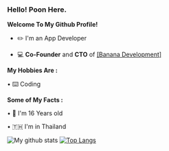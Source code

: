 ### **Hello! Poon Here.**

**Welcome To My Github Profile!**
  
  - ✏️ I'm an App Developer
  
  - 💻 **Co-Founder** and **CTO** of [[Banana Development]](https://github.com/Banana-Development)

**My Hobbies Are :**
   
   • ⌨️ Coding
  
**Some of My Facts :**

   • 💩 I'm 16 Years old
   
   • 🇹🇭 I'm in Thailand

   ![My github stats](https://github-readme-stats.vercel.app/api?username=puntawatsub&show_icons=true)
   [![Top Langs](https://github-readme-stats.vercel.app/api/top-langs/?username=puntawatsub)](https://github.com/anuraghazra/github-readme-stats)
